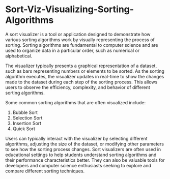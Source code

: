 # Sort-Viz-Visualizing-Sorting-Algorithms
A sort visualizer is a tool or application designed to demonstrate how various sorting algorithms work by visually representing the process of sorting. Sorting algorithms are fundamental to computer science and are used to organize data in a particular order, such as numerical or alphabetical. 

The visualizer typically presents a graphical representation of a dataset, such as bars representing numbers or elements to be sorted. As the sorting algorithm executes, the visualizer updates in real-time to show the changes made to the dataset during each step of the sorting process. This allows users to observe the efficiency, complexity, and behavior of different sorting algorithms.

Some common sorting algorithms that are often visualized include:

1. Bubble Sort
2. Selection Sort
3. Insertion Sort
5. Quick Sort


Users can typically interact with the visualizer by selecting different algorithms, adjusting the size of the dataset, or modifying other parameters to see how the sorting process changes. Sort visualizers are often used in educational settings to help students understand sorting algorithms and their performance characteristics better. They can also be valuable tools for developers and computer science enthusiasts seeking to explore and compare different sorting techniques.
